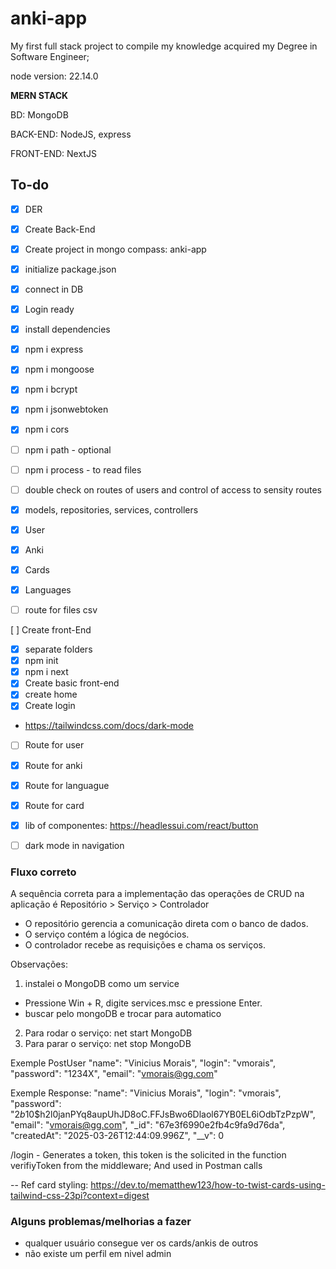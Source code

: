 # anki-app

My first full stack project to compile my knowledge acquired  my Degree in Software Engineer;

node version: 22.14.0

**MERN STACK**

BD: MongoDB

BACK-END: NodeJS, express

FRONT-END: NextJS

## To-do

- [x] DER

- [x] Create Back-End
 - [x] Create project in mongo compass: anki-app
 - [x] initialize package.json
 - [x] connect in DB
 - [x] Login ready
 - [x] install dependencies
  - [x] npm i express
  - [x] npm i mongoose
  - [x] npm i bcrypt
  - [x] npm i jsonwebtoken
  - [x] npm i cors
  - [ ] npm i path - optional
  - [ ] npm i process - to read files
  - [ ] double check on routes of users and control of access to sensity routes
  

 - [x]  models, repositories, services, controllers
  - [x] User
  - [x] Anki
  - [x] Cards
  - [x] Languages 
  - [ ] route for files csv

[ ] Create front-End
 - [x] separate folders
 - [x] npm init 
 - [x] npm i next
 - [x] Create basic front-end
 - [x] create home
 - [x] Create login
  - https://tailwindcss.com/docs/dark-mode
 - [ ] Route for user
 - [x] Route for anki
 - [x] Route for languague
 - [x] Route for card
 - [x] lib of componentes: https://headlessui.com/react/button
 - [ ] dark mode in navigation 

 
### Fluxo correto

A sequência correta para a implementação das operações de CRUD na aplicação é Repositório > Serviço > Controlador

- O repositório gerencia a comunicação direta com o banco de dados.
- O serviço contém a lógica de negócios.
- O controlador recebe as requisições e chama os serviços.

Observações:

1. instalei o MongoDB como um service
  -  Pressione Win + R, digite services.msc e pressione Enter.
  - buscar pelo mongoDB e trocar para automatico
2. Para rodar o serviço: net start MongoDB
3. Para parar o serviço: net stop MongoDB

Exemple PostUser
  "name": "Vinicius Morais",
  "login": "vmorais",
  "password": "1234X",
  "email": "vmorais@gg.com"

Exemple Response:
  "name": "Vinicius Morais",
  "login": "vmorais",
  "password": "$2b$10$h2l0janPYq8aupUhJD8oC.FFJsBwo6Dlaol67YB0EL6iOdbTzPzpW",
  "email": "vmorais@gg.com",
  "_id": "67e3f6990e2fb4c9fa9d76da",
  "createdAt": "2025-03-26T12:44:09.996Z",
  "__v": 0

/login - Generates a token, this token is the solicited in the function verifiyToken from the middleware; And used in Postman calls 


-- 
Ref card styling: https://dev.to/mematthew123/how-to-twist-cards-using-tailwind-css-23pi?context=digest

### Alguns problemas/melhorias a fazer

- qualquer usuário consegue ver os cards/ankis de outros
- não existe um perfil em nivel admin